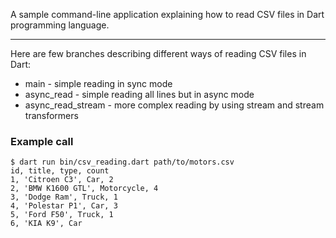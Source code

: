 A sample command-line application explaining how to read CSV files in Dart programming language.

---

Here are few branches describing different ways of reading CSV files in Dart:

- main - simple reading in sync mode
- async_read - simple reading all lines but in async mode
- async_read_stream - more complex reading by using stream and stream transformers


### Example call
```
$ dart run bin/csv_reading.dart path/to/motors.csv
id, title, type, count
1, 'Citroen C3', Car, 2
2, 'BMW K1600 GTL', Motorcycle, 4
3, 'Dodge Ram', Truck, 1
4, 'Polestar P1', Car, 3
5, 'Ford F50', Truck, 1
6, 'KIA K9', Car
```
